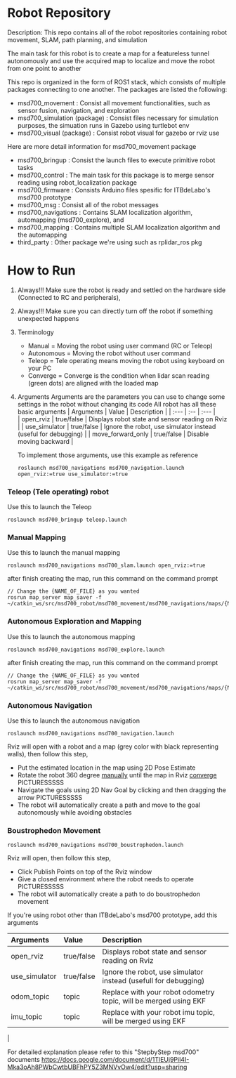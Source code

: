 # Robot Repository

Description: 
This repo contains all of the robot repositories containing robot movement, SLAM, path planning, and simulation

The main task for this robot is to create a map for a featureless tunnel autonomously and use the acquired map to localize and move the robot from one point to another

This repo is organized in the form of ROS1 stack, which consists of multiple packages connecting to one another. 
The packages are listed the following:
* msd700_movement                : Consist all movement functionalities, such as sensor fusion, navigation, and exploration
* msd700_simulation (package)    : Consist files necessary for simulation purposes, the simuation runs in Gazebo using turtlebot env
* msd700_visual (package)        : Consist robot visual for gazebo or rviz use


Here are more detail information for msd700_movement package
* msd700_bringup            : Consist the launch files to execute primitive robot tasks
* msd700_control            : The main task for this package is to merge sensor reading using robot_localization package
* msd700_firmware           : Consists Arduino files spesific for ITBdeLabo's msd700 prototype
* msd700_msg                : Consist all of the robot messages
* msd700_navigations        : Contains SLAM localization algorithm, automapping (msd700_explore), and  
* msd700_mapping            : Contains multiple SLAM localization algorithm and the automapping
* third_party               : Other package we're using such as rplidar_ros pkg



# How to Run
1. Always!!! Make sure the robot is ready and settled on the hardware side (Connected to RC and peripherals),
2. Always!!! Make sure you can directly turn off the robot if something unexpected happens
3. <a name="terminology"></a>Terminology
    * Manual         = Moving the robot using user command (RC or Teleop)
    * Autonomous     = Moving the robot without user command   
    * Teleop         = Tele operating means moving the robot using keyboard on your PC
    * Converge       = Converge is the condition when lidar scan reading (green dots) are aligned with the loaded map 
4. Arguments
    Arguments are the parameters you can use to change some settings in the robot without changing its code
    All robot has all these basic arguments
    | Arguments             | Value         | Description                                                       |
    | :---                  | :--           | :---                                                              |  
    | open_rviz             | true/false    | Displays robot state and sensor reading on Rviz                   |
    | use_simulator         | true/false    | Ignore the robot, use simulator instead (useful for debugging)    |
    | move_forward_only     | true/false    | Disable moving backward                                           |


    To implement those arguments, use this example as reference
    ```
    roslaunch msd700_navigations msd700_navigation.launch open_rviz:=true use_simulator:=true 
    ```


### Teleop (Tele operating) robot 
   Use this to launch the Teleop
   ```
   roslaunch msd700_bringup teleop.launch
   ```

### Manual Mapping 
   Use this to launch the manual mapping
   ```
   roslaunch msd700_navigations msd700_slam.launch open_rviz:=true
   ```

after finish creating the map, run this command on the command prompt
   ```
   // Change the {NAME_OF_FILE} as you wanted
   rosrun map_server map_saver -f ~/catkin_ws/src/msd700_robot/msd700_movement/msd700_navigations/maps/{NAME_OF_THE_FILE}.yaml
   ```

### Autonomous Exploration and Mapping
   Use this to launch the autonomous mapping
   ```
   roslaunch msd700_navigations msd700_explore.launch 
   ```

 after finish creating the map, run this command on the command prompt
   ```
   // Change the {NAME_OF_FILE} as you wanted
   rosrun map_server map_saver -f ~/catkin_ws/src/msd700_robot/msd700_movement/msd700_navigations/maps/{NAME_OF_THE_FILE}.yaml
   ```

### Autonomous Navigation
   Use this to launch the autonomous navigation
   ```
   roslaunch msd700_navigations msd700_navigation.launch 
   ```
    
 Rviz will open with a robot and a map (grey color with black representing walls), then follow this step,
   * Put the estimated location in the map using 2D Pose Estimate
   * Rotate the robot 360 degree [manually](#terminology) until the map in Rviz [converge](#terminology)
     PICTURESSSSS
   * Navigate the goals using 2D Nav Goal by clicking and then dragging the arrow
     PICTURESSSSS
   * The robot will automatically create a path and move to the goal autonomously while avoiding obstacles


### Boustrophedon Movement
   ```
   roslaunch msd700_navigations msd700_boustrophedon.launch 
   ```

 Rviz will open, then follow this step,
   * Click Publish Points on top of the Rviz window
   * Give a closed environment where the robot needs to operate
      PICTURESSSSS
   * The robot will automatically create a path to do boustrophedon movement 
 

If you're using robot other than ITBdeLabo's msd700 prototype, add this arguments

| Arguments             | Value         | Description                                                       |
| :---                  | :--           | :---                                                              |  
| open_rviz             | true/false    | Displays robot state and sensor reading on Rviz                   |
| use_simulator         | true/false    | Ignore the robot, use simulator instead (usefull for debugging)   |
| odom_topic            | topic         | Replace with your robot odometry topic, will be merged using EKF  |
| imu_topic             | topic         | Replace with your robot imu topic, will be merged using EKF       | 
|



For detailed explanation please refer to this "StepbyStep msd700" documents
https://docs.google.com/document/d/1TlEUj9Pil4I-Mka3oAh8PWbCwtbUBFhPY5Z3MNVvOw4/edit?usp=sharing




